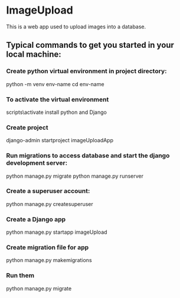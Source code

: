 # ImageUpload
This is a web app used to upload images into a database.

## Typical commands to get you started in your local machine:

### Create python virtual environment in project directory:
python -m venv env-name
cd env-name

### To activate the virtual environment
scripts\activate 
install python and Django

### Create project
django-admin startproject imageUploadApp

### Run migrations to access database and start the django development server:
python manage.py migrate
python manage.py runserver

### Create a superuser account:
python manage.py createsuperuser

### Create a Django app
python manage.py startapp imageUpload

### Create migration file for app
python manage.py makemigrations

### Run them
python manage.py migrate

